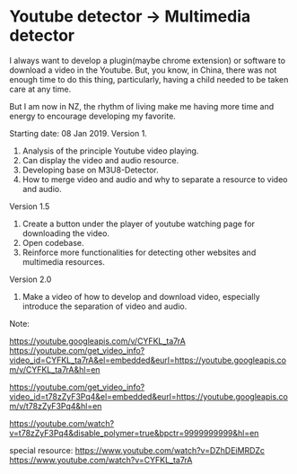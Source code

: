 # Youtube detector -> Multimedia detector

I always want to develop a plugin(maybe chrome extension) or software to download a video in the Youtube. But, you know, in China, there was not enough time to do this thing, particularly, having a child needed to be taken care at any time.

But I am now in NZ, the rhythm of living make me having more time and energy to encourage developing my favorite.

Starting date: 08 Jan 2019.
Version 1.
1. Analysis of the principle Youtube video playing.
2. Can display the video and audio resource.
3. Developing base on M3U8-Detector.
4. How to merge video and audio and why to separate a resource to video and audio.

Version 1.5
1. Create a button under the player of youtube watching page for downloading the video.
2. Open codebase.
3. Reinforce more functionalities for detecting other websites and multimedia resources.

Version 2.0
1. Make a video of how to develop and download video, especially introduce the separation of video and audio.  


Note:

https://youtube.googleapis.com/v/CYFKL_ta7rA
https://youtube.com/get_video_info?video_id=CYFKL_ta7rA&el=embedded&eurl=https://youtube.googleapis.com/v/CYFKL_ta7rA&hl=en


https://youtube.com/get_video_info?video_id=t78zZyF3Pq4&el=embedded&eurl=https://youtube.googleapis.com/v/t78zZyF3Pq4&hl=en

https://youtube.com/watch?v=t78zZyF3Pq4&disable_polymer=true&bpctr=9999999999&hl=en

special resource:
https://www.youtube.com/watch?v=DZhDEiMRDZc
https://www.youtube.com/watch?v=CYFKL_ta7rA
